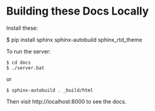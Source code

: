 # Building these Docs Locally

Install these:

$ pip install sphinx sphinx-autobuild sphinx_rtd_theme

To run the server:

```
$ cd docs
$ ./server.bat
```

or

```
$ sphinx-autobuild . _build/html
```

Then visit http://localhost:8000 to see the docs.
